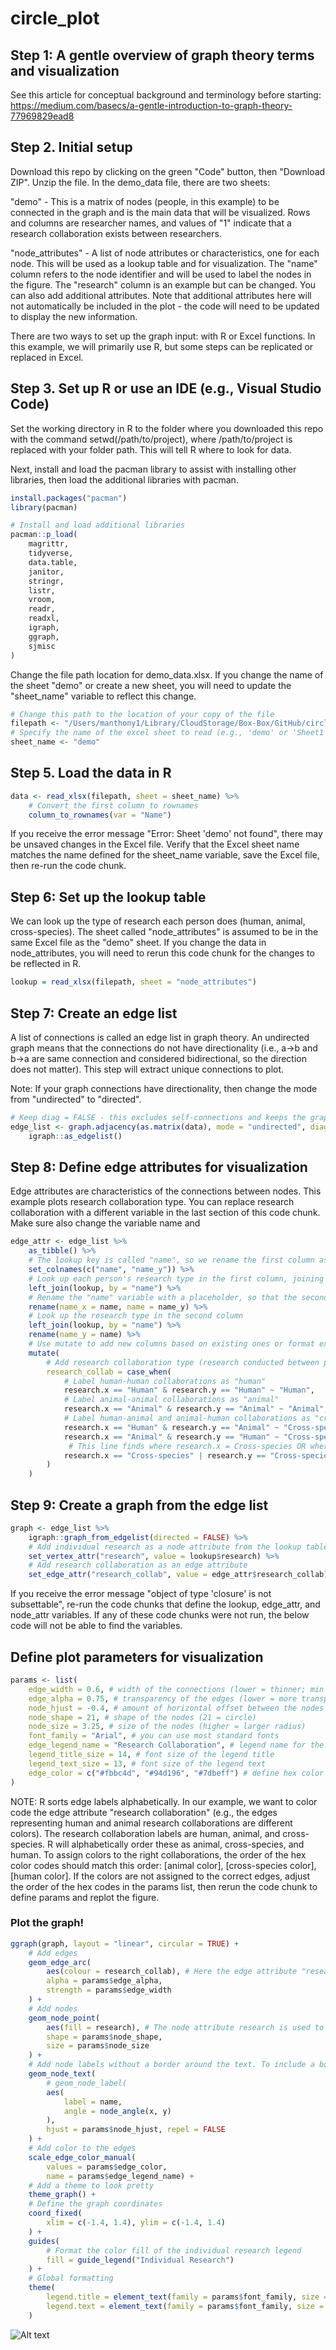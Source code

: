 # circle_plot

## Step 1: A gentle overview of graph theory terms and visualization

See this article for conceptual background and terminology before starting: https://medium.com/basecs/a-gentle-introduction-to-graph-theory-77969829ead8

## Step 2. Initial setup

Download this repo by clicking on the green "Code" button, then "Download ZIP". Unzip the file. In the demo_data file, there are two sheets:

"demo" - This is a matrix of nodes (people, in this example) to be connected in the graph and is the main data that will be visualized. Rows and columns are researcher names, and values of "1" indicate that a research collaboration exists between researchers.

"node_attributes" - A list of node attributes or characteristics, one for each node. This will be used as a lookup table and for visualization. The "name" column refers to the node identifier and will be used to label the nodes in the figure. The "research" column is an example but can be changed. You can also add additional attributes. Note that additional attributes here will not automatically be included in the plot - the code will need to be updated to display the new information.

There are two ways to set up the graph input: with R or Excel functions. In this example, we will primarily use R, but some steps can be replicated or replaced in Excel.

## Step 3. Set up R or use an IDE (e.g., Visual Studio Code)

Set the working directory in R to the folder where you downloaded this repo with the command setwd(/path/to/project), where /path/to/project is replaced with your folder path. This will tell R where to look for data.

Next, install and load the pacman library to assist with installing other libraries, then load the additional libraries with pacman.

```r
install.packages("pacman")
library(pacman)

# Install and load additional libraries
pacman::p_load(
    magrittr,
    tidyverse,
    data.table,
    janitor,
    stringr,
    listr,
    vroom,
    readr,
    readxl,
    igraph,
    ggraph,
    sjmisc
)
```

Change the file path location for demo_data.xlsx. If you change the name of the sheet "demo" or create a new sheet, you will need to update the "sheet_name" variable to reflect this change.

```r
# Change this path to the location of your copy of the file
filepath <- "/Users/manthony1/Library/CloudStorage/Box-Box/GitHub/circle_plot/demo_data.xlsx"
# Specify the name of the excel sheet to read (e.g., 'demo' or 'Sheet1'). The sheet name must be enclosed in quotations. In this example, the first sheet is named "demo".
sheet_name <- "demo"
```

## Step 5. Load the data in R

```r
data <- read_xlsx(filepath, sheet = sheet_name) %>%
    # Convert the first column to rownames
    column_to_rownames(var = "Name")
```

If you receive the error message "Error: Sheet 'demo' not found", there may be unsaved changes in the Excel file. Verify that the Excel sheet name matches the name defined for the sheet_name variable, save the Excel file, then re-run the code chunk.

## Step 6: Set up the lookup table

We can look up the type of research each person does (human, animal, cross-species). The sheet called "node_attributes" is assumed to be in the same Excel file as the "demo" sheet. If you change the data in node_attributes, you will need to rerun this code chunk for the changes to be reflected in R.

```r
lookup = read_xlsx(filepath, sheet = "node_attributes")
```

## Step 7: Create an edge list

A list of connections is called an edge list in graph theory. An undirected graph means that the connections do not have directionality (i.e., a->b and b->a are same connection and considered bidirectional, so the direction does not matter). This step will extract unique connections to plot.

Note: If your graph connections have directionality, then change the mode from "undirected" to "directed".

```r
# Keep diag = FALSE - this excludes self-connections and keeps the graph tidy and easier to interpret.
edge_list <- graph.adjacency(as.matrix(data), mode = "undirected", diag = FALSE) %>%
    igraph::as_edgelist()
```

## Step 8: Define edge attributes for visualization

Edge attributes are characteristics of the connections between nodes. This example plots research collaboration type. You can replace research collaboration with a different variable in the last section of this code chunk. Make sure also change the variable name and

```r
edge_attr <- edge_list %>%
    as_tibble() %>%
    # The lookup key is called "name", so we rename the first column as "name" and the second column with a placeholder "name_y"
    set_colnames(c("name", "name_y")) %>%
    # Look up each person's research type in the first column, joining by the variable "name"
    left_join(lookup, by = "name") %>%
    # Rename the "name" variable with a placeholder, so that the second column can be labeled "name" to use as the lookup key
    rename(name_x = name, name = name_y) %>%
    # Look up the research type in the second column
    left_join(lookup, by = "name") %>%
    rename(name_y = name) %>%
    # Use mutate to add new columns based on existing ones or format existing columns. case_when() is an R equivalent of the SQL "searched" ⁠CASE WHEN⁠ statement.
    mutate(
        # Add research collaboration type (research conducted between pairs of people)
        research_collab = case_when(
            # Label human-human collaborations as "human"
            research.x == "Human" & research.y == "Human" ~ "Human",
            # Label animal-animal collaborations as "animal"
            research.x == "Animal" & research.y == "Animal" ~ "Animal",
            # Label human-animal and animal-human collaborations as "cross-species"
            research.x == "Human" & research.y == "Animal" ~ "Cross-species",
            research.x == "Animal" & research.y == "Human" ~ "Cross-species",
             # This line finds where research.x = Cross-species OR where research.y = Cross-species and labels the row value as "Cross-species" in the research_collab column
            research.x == "Cross-species" | research.y == "Cross-species" ~ "Cross-species"
        )
    )
```

## Step 9: Create a graph from the edge list

```r
graph <- edge_list %>%
    igraph::graph_from_edgelist(directed = FALSE) %>%
    # Add individual research as a node attribute from the lookup table (this pulls data from the node_attributes Excel sheet)
    set_vertex_attr("research", value = lookup$research) %>%
    # Add research collaboration as an edge attribute
    set_edge_attr("research_collab", value = edge_attr$research_collab)
```

If you receive the error message "object of type 'closure' is not subsettable", re-run the code chunks that define the lookup, edge_attr, and node_attr variables. If any of these code chunks were not run, the below code will not be able to find the variables.

## Define plot parameters for visualization

```r
params <- list(
    edge_width = 0.6, # width of the connections (lower = thinner; min limit: 0)
    edge_alpha = 0.75, # transparency of the edges (lower = more transparent; min-max limits: [0, 1])
    node_hjust = -0.4, # amount of horizontal offset between the nodes and node labels. A more negative value will increase the amount of leading white space before the labels.
    node_shape = 21, # shape of the nodes (21 = circle)
    node_size = 3.25, # size of the nodes (higher = larger radius)
    font_family = "Arial", # you can use most standard fonts
    edge_legend_name = "Research Collaboration", # legend name for the edges
    legend_title_size = 14, # font size of the legend title
    legend_text_size = 13, # font size of the legend text
    edge_color = c("#fbbc4d", "#94d196", "#7dbeff") # define hex color codes for the edge attribute used in geom_edge_arc color aesthetic. Orange = animal research, green = cross-species research, blue = human research.
)
```

NOTE: R sorts edge labels alphabetically. In our example, we want to color code the edge attribute "research collaboration" (e.g., the edges representing human and animal research collaborations are different colors). The research collaboration labels are human, animal, and cross-species. R will alphabetically order these as animal, cross-species, and human. To assign colors to the right collaborations, the order of the hex color codes should match this order: [animal color], [cross-species color], [human color]. If the colors are not assigned to the correct edges, adjust the order of the hex codes in the params list, then rerun the code chunk to define params and replot the figure.

### Plot the graph!

```r
ggraph(graph, layout = "linear", circular = TRUE) +
    # Add edges
    geom_edge_arc(
        aes(colour = research_collab), # Here the edge attribute "research_collab" is used to color code the connections
        alpha = params$edge_alpha,
        strength = params$edge_width
    ) +
    # Add nodes
    geom_node_point(
        aes(fill = research), # The node attribute research is used to color code the fill color of the nodes
        shape = params$node_shape,
        size = params$node_size
    ) +
    # Add node labels without a border around the text. To include a border around the text, comment out "geom_node_text(" and uncomment "geom_node_label("
    geom_node_text(
        # geom_node_label(
        aes(
            label = name,
            angle = node_angle(x, y)
        ),
        hjust = params$node_hjust, repel = FALSE
    ) +
    # Add color to the edges
    scale_edge_color_manual(
        values = params$edge_color,
        name = params$edge_legend_name) +
    # Add a theme to look pretty
    theme_graph() +
    # Define the graph coordinates
    coord_fixed(
        xlim = c(-1.4, 1.4), ylim = c(-1.4, 1.4)
    ) +
    guides(
        # Format the color fill of the individual research legend
        fill = guide_legend("Individual Research")
    ) +
    # Global formatting
    theme(
        legend.title = element_text(family = params$font_family, size = params$legend_title_size), # Legend title
        legend.text = element_text(family = params$font_family, size = params$legend_text_size) # Legend text
    )
```

![Alt text](/Users/manthony1/Library/CloudStorage/Box-Box/GitHub/circle_plot/graph_figure.png?raw=true "Circular plot of individual and collaborative research")
